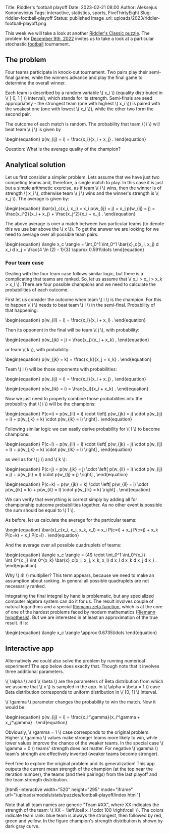 Title: Riddler's football playoff
Date: 2023-02-21 08:00
Author: Aleksejus Kononovicius
Tags: interactive, statistics, sports, FiveThirtyEight
Slug: riddler-football-playoff
Status: published
Image_url: uploads/2023/riddler-football-playoff.png

This week we will take a look at another [Riddler's Classic
puzzle](/tag/fivethirtyeight/). The problem for [December 9th,
2022](https://fivethirtyeight.com/features/can-you-win-the-riddler-football-playoff/)
invites us to take a look at a particular stochastic [football](/tag/sports/)
tournament.

<!--more-->

## The problem

Four teams participate in knock-out tournament. Two pairs play their
semi-final games, while the winners advance and play the final game to
determine the overall winner.

Each team is described by a random variable \\\( x\_i \\\) (equality
distributed in \\\( [ 0, 1 ] \\\) interval), which stands for its strength.
Semi-finals are seed appropriately - the strongest team (one with highest
\\\( x\_i \\\)) is paired with the weakest one (one with lowest
\\\( x\_i \\\)), while the other two form the second pair.

The outcome of each match is random. The probability that team \\\( i \\\)
will beat team \\\( j \\\) is given by

\begin{equation}
    p(w\_{ij} = i) = \frac{x\_i}{x\_i + x\_j} .
\end{equation}

Question: What is the average quality of the champion?

## Analytical solution

Let us first consider a simpler problem. Lets assume that we have just two
competing teams and, therefore, a single match to play. In this case it is
just but a simple arithmetic exercise, as if team \\\( i \\\) wins, then the
winner is of strength \\\( x\_i \\\), otherwise team \\\( j \\\) wins and
the winner's strength is \\\( x\_j \\\). The average is given by:

\begin{equation}
    \bar{x}\_c(x\_i, x\_j) = x\_i p(w\_{ij} = j) + x\_j p(w\_{ij} = j) =
        \frac{x\_i^2}{x\_i + x\_j} + \frac{x\_j^2}{x\_i + x\_j} .
\end{equation}

The above average is over a match between two particular teams (to denote
this we use bar above the \\\( x \\\)). To get the answer we are looking for
we need to average over all possible team pairs:

\begin{equation}
    \langle x\_c \rangle = \int\_0^1 \int\_0^1 \bar{x}\_c(x\_i, x\_j) d x\_i d x\_j =
        \frac{4 \ln (2) - 1}{3} \approx 0.591\ldots
\end{equation}

### Four team case

Dealing with the four team case follows similar logic, but there is a
complicating that teams are ranked. So, let us assume that
\\\( x\_i > x\_j > x\_k > x\_l \\\). There are four possible champions and
we need to calculate the probabilities of each outcome.

First let us consider the outcome when team \\\( i \\\) is the champion. For
this to happen \\\( i \\\) needs to beat team \\\( l \\\) in the semi-final.
Probability of that happening:

\begin{equation}
    p(w\_{il} = i) = \frac{x\_i}{x\_i + x\_l} .
\end{equation}

Then its opponent in the final will be team \\\( j \\\), with probability:

\begin{equation}
    p(w\_{jk} = j) = \frac{x\_j}{x\_j + x\_k} ,
\end{equation}

or team \\\( k \\\), with probability:

\begin{equation}
    p(w\_{jk} = k) = \frac{x\_k}{x\_j + x\_k} .
\end{equation}

Team \\\( i \\\) will be those opponents with probabilities:

\begin{equation}
    p(w\_{ij} = i) = \frac{x\_i}{x\_i + x\_j} ,
\end{equation}

\begin{equation}
    p(w\_{ik} = i) = \frac{x\_i}{x\_i + x\_k} .
\end{equation}

Now we just need to properly combine those probabilities into the
probability that \\\( i \\\) will be the champions:

\begin{equation}
    P(c=i) = p(w\_{il} = i) \cdot \left[
        p(w\_{jk} = j) \cdot p(w\_{ij} = i) +
        p(w\_{jk} = k) \cdot p(w\_{ik} = i)
    \right] .
\end{equation}

Following similar logic we can easily derive probability for \\\( l \\\) to
become champions:

\begin{equation}
    P(c=l) = p(w\_{il} = l) \cdot \left[
        p(w\_{jk} = j) \cdot p(w\_{lj} = l) +
        p(w\_{jk} = k) \cdot p(w\_{lk} = l)
    \right] ,
\end{equation}

as well as for \\\( j \\\) and \\\( k \\\):

\begin{equation}
    P(c=j) = p(w\_{jk} = j) \cdot \left[
        p(w\_{il} = i) \cdot p(w\_{ij} = j) +
        p(w\_{il} = l) \cdot p(w\_{lj} = j)
    \right] ,
\end{equation}

\begin{equation}
    P(c=k) = p(w\_{jk} = k) \cdot \left[
        p(w\_{il} = i) \cdot p(w\_{ik} = k) +
        p(w\_{il} = l) \cdot p(w\_{lk} = k)
    \right] .
\end{equation}

We can verify that everything is correct simply by adding all for
championship outcome probabilities together. As no other event is possible
the sum should be equal to \\\( 1 \\\).

As before, let us calculate the average for the particular teams:

\begin{equation}
    \bar{x}\_c(x\_i, x\_j, x\_k, x\_l) =
       x\_i P(c=i) + x\_j P(c=j) + x\_k P(c=k) + x\_l P(c=l) .
\end{equation}

And the average over all possible quadruplets of teams:

\begin{equation}
    \langle x\_c \rangle = (4!) \cdot \int\_0^1 \int\_0^{x\_i} \int\_0^{x\_j}
        \int\_0^{x\_k} \bar{x}\_c(x\_i, x\_j, x\_k, x\_l)
            d x\_l d x\_k d x\_j d x\_i .
\end{equation}

Why \\\( 4! \\\) multiplier? This term appears, because we need to make an
assumption about ranking. In general all possible quadruplets are not
necessarily ranked.

Integrating the final integral by hand is problematic, but any specialized
computer algebra system can do it for us. The result involves couple of
natural logarithms and a special [Riemann zeta
function](https://en.wikipedia.org/wiki/Riemann_zeta_function), which is at
the core of one of the hardest problems faced by modern mathematics
([Riemann hypothesis](https://en.wikipedia.org/wiki/Riemann_hypothesis)).
But we are interested in at least an approximation of the true result. It
is:

\begin{equation}
    \langle x\_c \rangle \approx 0.6735\ldots 
\end{equation}

## Interactive app

Alternatively we could also solve the problem by running numerical
experiment! The app below does exactly that. Though note that it involves
three additional parameters.

\\\( \alpha \\\) and \\\( \beta \\\) are the
parameters of Beta distribution from which we assume that \\\( x \\\) is
sampled in the app. In \\\( \alpha = \beta = 1 \\\) case Beta distribution
corresponds to uniform distribution in \\\( [0, 1] \\\) interval.

\\\( \gamma \\\) parameter changes the probability to win the match. Now it
would be:

\begin{equation}
    p(w\_{ij} = i) = \frac{x\_i^\gamma}{x\_i^\gamma + x\_j^\gamma} .
\end{equation}

Obviously, \\\( \gamma = 1 \\\) case corresponds to the original problem.
Higher \\\( \gamma \\\) values make stronger teams more likely to win, while
lower values improve the chance of the weaker teams. In the special case
\\\( \gamma = 0 \\\) teams' strength does not matter. For negative
\\\( \gamma \\\) team's strength are effectively inverted (weaker teams
become stronger).

Feel free to explore the original problem and its generalization! This app
outputs the current mean strength of the champion (at the top near the
iteration number), the teams (and their pairings) from the last playoff and
the team strength distribution.

[html5-interactive width="520" height="295" mode="iframe"
url="/uploads/models/stats/puzzles/football-playoff/index.html"]

Note that all team names are generic "Team #XX", where XX indicates the
strength of the team: \\\( XX = \left\lceil x\_i \cdot 100 \right\rceil \\\).
The colors indicate team rank: blue team is always the strongest, then
followed by red, green and yellow. In the figure champion's strength
distribution is shown by dark gray curve.
